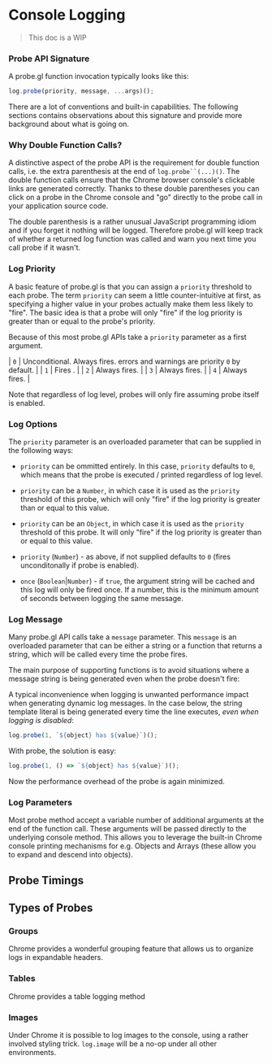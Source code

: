 # Console Logging

> This doc is a WIP

### Probe API Signature

A probe.gl function invocation typically looks like this:
```js
log.probe(priority, message, ...args)();
```

There are a lot of conventions and built-in capabilities. The following sections contains observations about this signature and provide more background about what is going on.


### Why Double Function Calls?

A distinctive aspect of the probe API is the requirement for double function calls, i.e. the extra parenthesis at the end of `log.probe``(...)()`. The double function calls ensure that the Chrome browser console's clickable links are generated correctly. Thanks to these double parentheses you can click on a probe in the Chrome console and "go" directly to the probe call in your application source code.

The double parenthesis is a rather unusual JavaScript programming idiom and if you forget it nothing will be logged. Therefore probe.gl will keep track of whether a returned log function was called and warn you next time you call probe if it wasn't.


### Log Priority

A basic feature of probe.gl is that you can assign a `priority` threshold to each probe. The term `priority` can seem a little counter-intuitive at first, as specifying a higher value in your probes actually make them less likely to "fire". The basic idea is that a probe will only "fire" if the log priority is greater than or equal to the probe's priority.

Because of this most probe.gl APIs take a `priority` parameter as a first argument.

| `0` | Unconditional. Always fires. errors and warnings are priority `0` by default. |
| `1` | Fires . |
| `2` | Always fires. |
| `3` | Always fires. |
| `4` | Always fires. |

Note that regardless of log level, probes will only fire assuming probe itself is enabled.


### Log Options

The `priority` parameter is an overloaded parameter that can be supplied in the following ways:
* `priority` can be ommitted entirely. In this case, `priority` defaults to `0`, which means that the probe is executed / printed regardless of log level.
* `priority` can be a `Number`, in which case it is used as the `priority` threshold of this probe, which will only "fire" if the log priority is greater than or equal to this value.
* `priority` can be an `Object`, in which case it is used as the `priority` threshold of this probe. It will only "fire" if the log priority is greater than or equal to this value.

* `priority` (`Number`) - as above, if not supplied defaults to `0` (fires unconditonally if probe is enabled).
* `once` (`Boolean`|`Number`) - if `true`, the argument string will be cached and this log will only be fired once. If a number, this is the minimum amount of seconds between logging the same message.


### Log Message

Many probe.gl API calls take a `message` parameter. This `message` is an overloaded parameter that can be either a string or a function that returns a string, which will be called every time the probe fires.

The main purpose of supporting functions is to avoid situations where a message string is being generated even when the probe doesn't fire:

A typical inconvenience when logging is unwanted performance impact when generating dynamic log messages. In the case below, the string template literal is being generated every time the line executes, *even when logging is disabled*:
```js
log.probe(1, `${object} has ${value}`)();
```
With probe, the solution is easy:
```js
log.probe(1, () => `${object} has ${value}`)();
```
Now the performance overhead of the probe is again minimized.


### Log Parameters

Most probe method accept a variable number of additional arguments at the end of the function call. These arguments will be passed directly to the underlying console method. This allows you to leverage the built-in Chrome console printing mechanisms for e.g. Objects and Arrays (these allow you to expand and descend into objects).


## Probe Timings


## Types of Probes

### Groups

Chrome provides a wonderful grouping feature that allows us to organize logs in expandable headers.

### Tables

Chrome provides a table logging method

### Images

Under Chrome it is possible to log images to the console, using a rather involved styling trick. `log.image` will be a no-op under all other environments.




